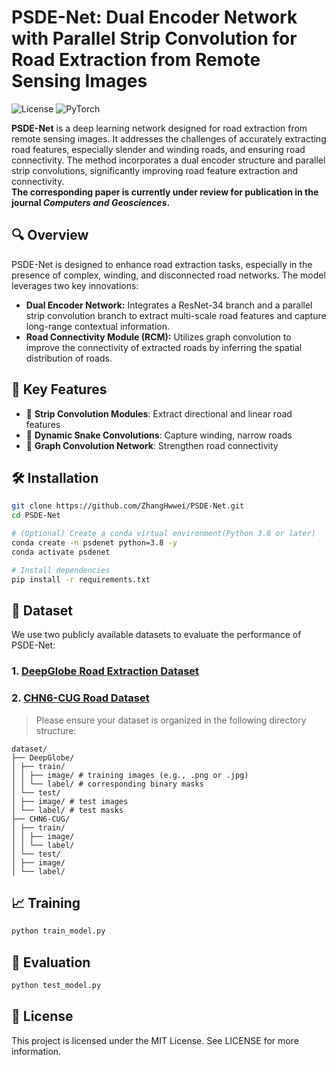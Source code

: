 # PSDE-Net: Dual Encoder Network with Parallel Strip Convolution for Road Extraction from Remote Sensing Images

![License](https://img.shields.io/badge/license-MIT-green)
![PyTorch](https://img.shields.io/badge/framework-PyTorch-blue)

**PSDE-Net** is a deep learning network designed for road extraction from remote sensing images. It addresses the challenges of accurately extracting road features, especially slender and winding roads, and ensuring road connectivity. The method incorporates a dual encoder structure and parallel strip convolutions, significantly improving road feature extraction and connectivity.<br>
**The corresponding paper is currently under review for publication in the journal _Computers and Geosciences_.**

## 🔍 Overview

PSDE-Net is designed to enhance road extraction tasks, especially in the presence of complex, winding, and disconnected road networks. The model leverages two key innovations:
- __Dual Encoder Network:__ Integrates a ResNet-34 branch and a parallel strip convolution branch to extract multi-scale road features and capture long-range contextual information.
- __Road Connectivity Module (RCM):__ Utilizes graph convolution to improve the connectivity of extracted roads by inferring the spatial distribution of roads.

## 🚀 Key Features

- 📏 **Strip Convolution Modules**: Extract directional and linear road features
- 🐍 **Dynamic Snake Convolutions**: Capture winding, narrow roads
- 🧠 **Graph Convolution Network**: Strengthen road connectivity

## 🛠️ Installation

```bash
git clone https://github.com/ZhangHwwei/PSDE-Net.git
cd PSDE-Net

# (Optional) Create a conda virtual environment(Python 3.8 or later)
conda create -n psdenet python=3.8 -y
conda activate psdenet

# Install dependencies
pip install -r requirements.txt
```
## 📁 Dataset
We use two publicly available datasets to evaluate the performance of PSDE-Net:
### 1. [DeepGlobe Road Extraction Dataset](http://deepglobe.org/challenge.html)
### 2. [CHN6-CUG Road Dataset](https://grzy.cug.edu.cn/zhuqiqi/zh_CN/yjgk/32368/list/index.htm)
> Please ensure your dataset is organized in the following directory structure:
```
dataset/
├── DeepGlobe/
│ ├── train/
│ │ ├── image/ # training images (e.g., .png or .jpg)
│ │ └── label/ # corresponding binary masks
│ └── test/
│ ├── image/ # test images
│ └── label/ # test masks
├── CHN6-CUG/
│ ├── train/
│ │ ├── image/
│ │ └── label/
│ └── test/
│ ├── image/
│ └── label/
```

## 📈 Training
```bash
python train_model.py
```
## 🧪 Evaluation
```bash
python test_model.py
```
## 📝 License
This project is licensed under the MIT License. See LICENSE for more information.
